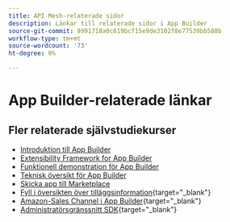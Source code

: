 ```yaml
---
title: API Mesh-relaterade sidor
description: Länkar till relaterade sidor i App Builder
source-git-commit: 9991718a0c619bcf15e9de3102f8e77539bb588b
workflow-type: tm+mt
source-wordcount: '73'
ht-degree: 0%

---
```


# App Builder-relaterade länkar

## Fler relaterade självstudiekurser

* [Introduktion till App Builder](../app-builder/introduction-to-app-builder.md)
* [Extensibility Framework for App Builder](../app-builder/extensibility-framework-commerce-eventing.md)
* [Funktionell demonstration för App Builder](../app-builder/app-builder-functional-demonstration.md)
* [Teknisk översikt för App Builder](../app-builder/app-builder-technical-overview.md)
* [Skicka app till Marketplace](../app-builder/submit-app-process.md)
* [Fyll i översikten över tilläggsinformation](https://developer.adobe.com/commerce/marketplace/guides/sellers/extension-information/){target="_blank"}
* [Amazon-Sales Channel i App Builder](https://developer.adobe.com/commerce/extensibility/amazon-sales-channel/){target="_blank"}
* [Administratörsgränssnitt SDK](https://developer.adobe.com/commerce/extensibility/admin-ui-sdk/){target="_blank"}
